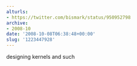 ```yaml
---
alturls:
- https://twitter.com/bismark/status/950952798
archive:
- 2008-10
date: '2008-10-08T06:38:48+00:00'
slug: '1223447928'
---
```


designing kernels and such


